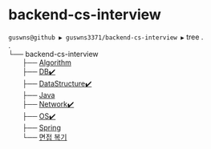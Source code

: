  # backend-cs-interview
 
 `guswns@github ▶ guswns3371/backend-cs-interview ▶`  tree .<br/>
.<br/>
└── backend-cs-interview<br/>
&nbsp;&nbsp;&nbsp;&nbsp;&nbsp;&nbsp;&nbsp;├── [Algorithm](Algorithm)<br/>
&nbsp;&nbsp;&nbsp;&nbsp;&nbsp;&nbsp;&nbsp;├── [DB✔️](DB)<br/>
&nbsp;&nbsp;&nbsp;&nbsp;&nbsp;&nbsp;&nbsp;├── [DataStructure✔️](DataStructure)<br/>
&nbsp;&nbsp;&nbsp;&nbsp;&nbsp;&nbsp;&nbsp;├── [Java](Java)<br/>
&nbsp;&nbsp;&nbsp;&nbsp;&nbsp;&nbsp;&nbsp;├── [Network✔️](Network)<br/>
&nbsp;&nbsp;&nbsp;&nbsp;&nbsp;&nbsp;&nbsp;├── [OS✔️](OS)<br/>
&nbsp;&nbsp;&nbsp;&nbsp;&nbsp;&nbsp;&nbsp;├── [Spring](Spring)<br/>
&nbsp;&nbsp;&nbsp;&nbsp;&nbsp;&nbsp;&nbsp;└── [면접 복기](%EB%A9%B4%EC%A0%91%20%EB%B3%B5%EA%B8%B0)<br/>
  

